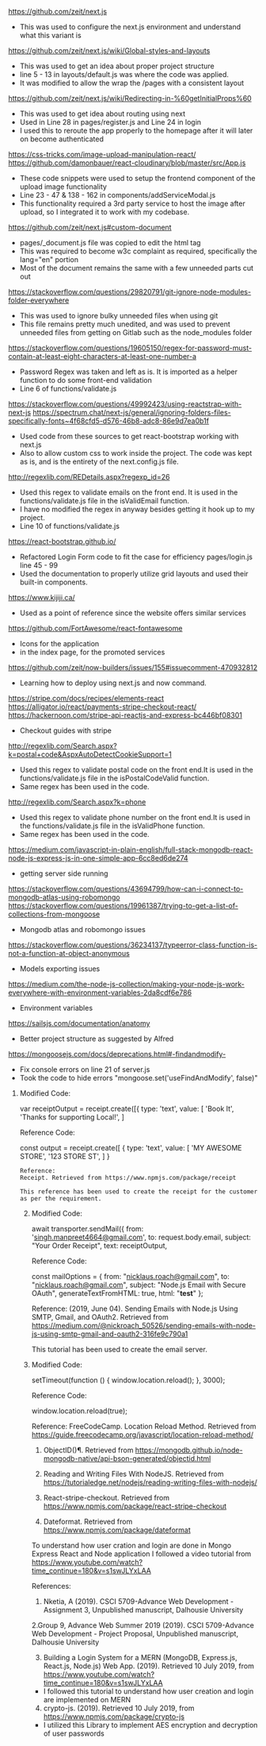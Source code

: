 https://github.com/zeit/next.js
- This was used to configure the next.js environment and understand what this variant is

https://github.com/zeit/next.js/wiki/Global-styles-and-layouts
- This was used to get an idea about proper project structure
- line 5 - 13 in layouts/default.js was where the code was applied.
- It was modified to allow the wrap the /pages with a consistent layout

https://github.com/zeit/next.js/wiki/Redirecting-in-%60getInitialProps%60
- This was used to get idea about routing using next
- Used in Line 28 in pages/register.js and Line 24 in login
- I used this to reroute the app properly to the homepage after it will later on become authenticated

https://css-tricks.com/image-upload-manipulation-react/
https://github.com/damonbauer/react-cloudinary/blob/master/src/App.js
- These code snippets were used to setup the frontend component of the upload image functionality
- Line 23 - 47 & 138 - 162 in components/addServiceModal.js
- This functionality required a 3rd party service to host the image after upload, so I integrated it to
  work with my codebase.

https://github.com/zeit/next.js#custom-document
- pages/_document.js file was copied to edit the html tag
- This was required to become w3c complaint as required, specifically the lang="en" portion
- Most of the document remains the same with a few unneeded parts cut out

https://stackoverflow.com/questions/29820791/git-ignore-node-modules-folder-everywhere
- This was used to ignore bulky unneeded files when using git
- This file remains pretty much unedited, and was used to prevent unneeded files from getting
  on Gitlab such as the node_modules folder

https://stackoverflow.com/questions/19605150/regex-for-password-must-contain-at-least-eight-characters-at-least-one-number-a
- Password Regex was taken and left as is. It is imported as a helper function to do some
  front-end validation
- Line 6 of functions/validate.js

https://stackoverflow.com/questions/49992423/using-reactstrap-with-next-js
https://spectrum.chat/next-js/general/ignoring-folders-files-specifically-fonts~4f68cfd5-d576-46b8-adc8-86e9d7ea0b1f
- Used code from these sources to get react-bootstrap working with next.js
- Also to allow custom css to work inside the project. The code was kept as is,
  and is the entirety of the next.config.js file.

http://regexlib.com/REDetails.aspx?regexp_id=26
- Used this regex to validate emails on the front end. It is used in the functions/validate.js file
  in the isValidEmail function.
- I have no modified the regex in anyway besides getting it hook up to my project.
- Line 10 of functions/validate.js

https://react-bootstrap.github.io/
- Refactored Login Form code to fit the case for efficiency pages/login.js line 45 - 99
- Used the documentation to properly utilize grid layouts and used their built-in components.

https://www.kijiji.ca/
- Used as a point of reference since the website offers similar services

https://github.com/FortAwesome/react-fontawesome
- Icons for the application
- in the index page, for the promoted services

https://github.com/zeit/now-builders/issues/155#issuecomment-470932812
- Learning how to deploy using next.js and now command.

https://stripe.com/docs/recipes/elements-react
https://alligator.io/react/payments-stripe-checkout-react/
https://hackernoon.com/stripe-api-reactjs-and-express-bc446bf08301
- Checkout guides with stripe

http://regexlib.com/Search.aspx?k=postal+code&AspxAutoDetectCookieSupport=1
- Used this regex to validate postal code on the front end.It is used in the functions/validate.js file
in the isPostalCodeValid function.
- Same regex has been used in the code.

http://regexlib.com/Search.aspx?k=phone
- Used this regex to validate phone number on the front end.It is used in the functions/validate.js file
in the isValidPhone function.
- Same regex has been used in the code.

https://medium.com/javascript-in-plain-english/full-stack-mongodb-react-node-js-express-js-in-one-simple-app-6cc8ed6de274
- getting server side running

https://stackoverflow.com/questions/43694799/how-can-i-connect-to-mongodb-atlas-using-robomongo
https://stackoverflow.com/questions/19961387/trying-to-get-a-list-of-collections-from-mongoose
- Mongodb atlas and robomongo issues

https://stackoverflow.com/questions/36234137/typeerror-class-function-is-not-a-function-at-object-anonymous
- Models exporting issues

https://medium.com/the-node-js-collection/making-your-node-js-work-everywhere-with-environment-variables-2da8cdf6e786
- Environment variables

https://sailsjs.com/documentation/anatomy
- Better project structure as suggested by Alfred

https://mongoosejs.com/docs/deprecations.html#-findandmodify-
- Fix console errors on line 21 of server.js
- Took the code to hide errors "mongoose.set('useFindAndModify', false)"

1. Modified Code:

      var receiptOutput = receipt.create([{
           type: 'text',
           value: [
               'Book It',
               'Thanks for supporting Local!',
               ]     

      Reference Code:

      const output = receipt.create([
           { type: 'text', value: [
               'MY AWESOME STORE',
               '123 STORE ST',
               ]
           }

       Reference:
       Receipt. Retrieved from https://www.npmjs.com/package/receipt

       This reference has been used to create the receipt for the customer as per the requirement.

   2. Modified Code:

       await transporter.sendMail({
           from: 'singh.manpreet4664@gmail.com',
           to: request.body.email,
           subject: "Your Order Receipt",
           text: receiptOutput,


      Reference Code:

      const mailOptions = {
           from: "nicklaus.roach@gmail.com",
           to: "nicklaus.roach@gmail.com",
           subject: "Node.js Email with Secure OAuth",
           generateTextFromHTML: true,
           html: "<b>test</b>"
       };

      Reference:
      (2019, June 04). Sending Emails with Node.js Using SMTP, Gmail, and OAuth2.
      Retrieved from https://medium.com/@nickroach_50526/sending-emails-with-node-js-using-smtp-gmail-and-oauth2-316fe9c790a1

      This tutorial has been used to create the email server.

   3. Modified Code:

      setTimeout(function () {
       window.location.reload();
       }, 3000);

      Reference Code:

      window.location.reload(true);

      Reference:
      FreeCodeCamp. Location Reload Method. Retrieved from https://guide.freecodecamp.org/javascript/location-reload-method/

      1. ObjectID()¶. Retrieved from https://mongodb.github.io/node-mongodb-native/api-bson-generated/objectid.html

      2. Reading and Writing Files With NodeJS. Retrieved from https://tutorialedge.net/nodejs/reading-writing-files-with-nodejs/

      3. React-stripe-checkout. Retrieved from https://www.npmjs.com/package/react-stripe-checkout

      4. Dateformat. Retrieved from https://www.npmjs.com/package/dateformat

      To understand how user cration and login are done in Mongo Express React and Node application
      I followed a video tutorial from https://www.youtube.com/watch?time_continue=180&v=s1swJLYxLAA

      References:
      1. Nketia, A (2019). CSCI 5709-Advance Web Development - Assignment 3, Unpublished manuscript, Dalhousie University

      2.Group 9, Advance Web Summer 2019 (2019). CSCI 5709-Advance Web Development - Project Proposal, Unpublished manuscript, Dalhousie University

      3. Building a Login System for a MERN (MongoDB, Express.js, React.js, Node.js) Web App. (2019).
      Retrieved 10 July 2019, from https://www.youtube.com/watch?time_continue=180&v=s1swJLYxLAA
      - I followed this tutorial to understand how user creation and login are implemented on MERN

      4. crypto-js. (2019). Retrieved 10 July 2019, from https://www.npmjs.com/package/crypto-js
      - I utilized this Library to implement AES encryption and decryption of user passwords
